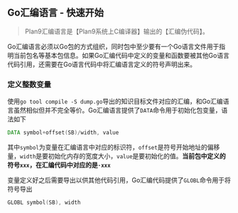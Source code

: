 Go汇编语言 - 快速开始
------------------

> Plan9汇编语言是【Plan9系统上C编译器】输出的【汇编伪代码】。

Go汇编语言必须以Go包的方式组织，同时包中至少要有一个Go语言文件用于指明当前包名等基本包信息。如果Go汇编代码中定义的变量和函数要被其他Go语言代码引用，还需要在Go语言代码中将汇编语言定义的符号声明出来。


### 定义整数变量

使用`go tool compile -S dump.go`导出的知识目标文件对应的汇编，和Go汇编语言虽然相似但并不完全等价。Go汇编语言提供了`DATA`命令用于初始化包变量，语法如下
```asm
DATA symbol+offset(SB)/width, value
```
其中`symbol`为变量在汇编语言中对应的标识符，`offset`是符号开始地址的偏移量，`width`是要初始化内存的宽度大小，`value`是要初始化的值。**当前包中定义的符号`xxx`，在汇编代码中对应的是`·xxx`**

变量定义好之后需要导出以供其他代码引用，Go汇编代码提供了`GLOBL`命令用于将符号导出
```asm
GLOBL symbol(SB), width
```
